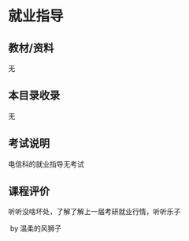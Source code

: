 # 就业指导

## 教材/资料

无



## 本目录收录

无



## 考试说明

电信科的就业指导无考试



## 课程评价

听听没啥坏处，了解了解上一届考研就业行情，听听乐子



​																																													by  温柔的风狮子

